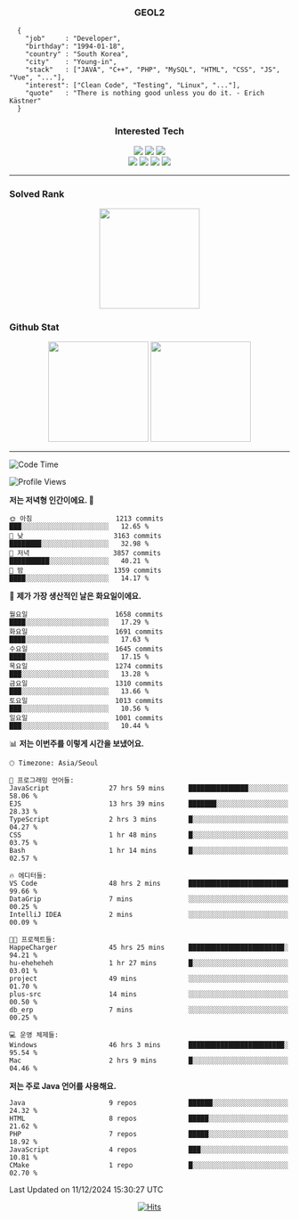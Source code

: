 <div align="center">

  ### GEOL2
</div>

```
  {
    "job"     : "Developer",
    "birthday": "1994-01-18",
    "country" : "South Korea",
    "city"    : "Young-in",
    "stack"   : ["JAVA", "C++", "PHP", "MySQL", "HTML", "CSS", "JS", "Vue", "..."],
    "interest": ["Clean Code", "Testing", "Linux", "..."], 
    "quote"   : "There is nothing good unless you do it. - Erich Kästner"
  }
  ```
  
<div align="center">
  
  ### Interested Tech
  
  <img src="https://img.shields.io/badge/Laravel-F05340?style=flat-square&logo=Laravel&logoColor=white">
  <img src="https://img.shields.io/badge/SpringBoot-6DB33F?style=flat-square&logo=SpringBoot&logoColor=white">
  <img src="https://img.shields.io/badge/Express-000000?style=flat-square&logo=Express&logoColor=white">
  <br>
  <img src="https://img.shields.io/badge/Three.js-000000?style=flat-square&logo=Three.js&logoColor=white">
  <img src="https://img.shields.io/badge/JavaScript-F7DF1E?style=flat-square&logo=JavaScript&logoColor=black">
  <img src="https://img.shields.io/badge/TypeScript-007acc?style=flat-square&logo=TypeScript&logoColor=black">
  <img src="https://img.shields.io/badge/MySQL-4479A1?style=flat-square&logo=mysql&logoColor=white"><br>

</div>

------------

  ### Solved Rank
  
  <div align="center">
    <img height="180em" src="https://mazassumnida.wtf/api/v2/generate_badge?boj=geol2">
  </div>
  
  ### Github Stat 
  <div align="center">
    <img height="180em" src="https://github-readme-stats-git-masterrstaa-rickstaa.vercel.app/api?username=geol2&show_icons=true&theme=dark">
    <img height="180em" src="https://github-readme-stats-git-masterrstaa-rickstaa.vercel.app/api/top-langs/?username=geol2&show_icons=true&hide=css,scss,html&layout=compact&theme=dark&count_private=true&langs_count=8">
  </div>
  
------------

<!--START_SECTION:waka-->
![Code Time](http://img.shields.io/badge/Code%20Time-3%2C604%20hrs-blue)

![Profile Views](http://img.shields.io/badge/Profile%20Views-0-blue)

**저는 저녁형 인간이에요. 🦉** 

```text
🌞 아침                     1213 commits        ███░░░░░░░░░░░░░░░░░░░░░░   12.65 % 
🌆 낮　                     3163 commits        ████████░░░░░░░░░░░░░░░░░   32.98 % 
🌃 저녁                     3857 commits        ██████████░░░░░░░░░░░░░░░   40.21 % 
🌙 밤　                     1359 commits        ████░░░░░░░░░░░░░░░░░░░░░   14.17 % 
```
📅 **제가 가장 생산적인 날은 화요일이에요.** 

```text
월요일                      1658 commits        ████░░░░░░░░░░░░░░░░░░░░░   17.29 % 
화요일                      1691 commits        ████░░░░░░░░░░░░░░░░░░░░░   17.63 % 
수요일                      1645 commits        ████░░░░░░░░░░░░░░░░░░░░░   17.15 % 
목요일                      1274 commits        ███░░░░░░░░░░░░░░░░░░░░░░   13.28 % 
금요일                      1310 commits        ███░░░░░░░░░░░░░░░░░░░░░░   13.66 % 
토요일                      1013 commits        ███░░░░░░░░░░░░░░░░░░░░░░   10.56 % 
일요일                      1001 commits        ███░░░░░░░░░░░░░░░░░░░░░░   10.44 % 
```


📊 **저는 이번주를 이렇게 시간을 보냈어요.** 

```text
🕑︎ Timezone: Asia/Seoul

💬 프로그래밍 언어들: 
JavaScript               27 hrs 59 mins      ███████████████░░░░░░░░░░   58.06 % 
EJS                      13 hrs 39 mins      ███████░░░░░░░░░░░░░░░░░░   28.33 % 
TypeScript               2 hrs 3 mins        █░░░░░░░░░░░░░░░░░░░░░░░░   04.27 % 
CSS                      1 hr 48 mins        █░░░░░░░░░░░░░░░░░░░░░░░░   03.75 % 
Bash                     1 hr 14 mins        █░░░░░░░░░░░░░░░░░░░░░░░░   02.57 % 

🔥 에디터들: 
VS Code                  48 hrs 2 mins       █████████████████████████   99.66 % 
DataGrip                 7 mins              ░░░░░░░░░░░░░░░░░░░░░░░░░   00.25 % 
IntelliJ IDEA            2 mins              ░░░░░░░░░░░░░░░░░░░░░░░░░   00.09 % 

🐱‍💻 프로젝트들: 
HappeCharger             45 hrs 25 mins      ████████████████████████░   94.21 % 
hu-eheheheh              1 hr 27 mins        █░░░░░░░░░░░░░░░░░░░░░░░░   03.01 % 
project                  49 mins             ░░░░░░░░░░░░░░░░░░░░░░░░░   01.70 % 
plus-src                 14 mins             ░░░░░░░░░░░░░░░░░░░░░░░░░   00.50 % 
db_erp                   7 mins              ░░░░░░░░░░░░░░░░░░░░░░░░░   00.25 % 

💻 운영 체제들: 
Windows                  46 hrs 3 mins       ████████████████████████░   95.54 % 
Mac                      2 hrs 9 mins        █░░░░░░░░░░░░░░░░░░░░░░░░   04.46 % 
```

**저는 주로 Java 언어를 사용해요.** 

```text
Java                     9 repos             ██████░░░░░░░░░░░░░░░░░░░   24.32 % 
HTML                     8 repos             █████░░░░░░░░░░░░░░░░░░░░   21.62 % 
PHP                      7 repos             █████░░░░░░░░░░░░░░░░░░░░   18.92 % 
JavaScript               4 repos             ███░░░░░░░░░░░░░░░░░░░░░░   10.81 % 
CMake                    1 repo              █░░░░░░░░░░░░░░░░░░░░░░░░   02.70 % 
```




 Last Updated on 11/12/2024 15:30:27 UTC
<!--END_SECTION:waka-->

<div align="center">
  
  [![Hits](https://hits.seeyoufarm.com/api/count/incr/badge.svg?url=https%3A%2F%2Fgithub.com%2Fgeol2&count_bg=%2379C83D&title_bg=%23555555&icon=myspace.svg&icon_color=%23E7E7E7&title=hits&edge_flat=false)](https://hits.seeyoufarm.com)
  
</div>

<!--
**Geol2/Geol2** is a ✨ _special_ ✨ repository because its `README.md` (this file) appears on your GitHub profile.

Here are some ideas to get you started:
- 🔭 I’m currently working on ...
- 🌱 I’m currently learning ...
- 👯 I’m looking to collaborate on ...
- 🤔 I’m looking for help with ...
- 💬 Ask me about ...
- 📫 How to reach me: ...
- 😄 Pronouns: ...
- ⚡ Fun fact: ...
-->
